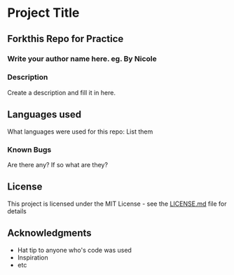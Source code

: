 # Project Title

## Forkthis Repo for Practice

### Write your author name here. eg. By Nicole

### Description

Create a description and fill it in here.

## Languages used

What languages were used for this repo:
List them

### Known Bugs

Are there any? If so what are they?

## License

This project is licensed under the MIT License - see the [LICENSE.md](LICENSE.md) file for details

## Acknowledgments

* Hat tip to anyone who's code was used
* Inspiration
* etc
